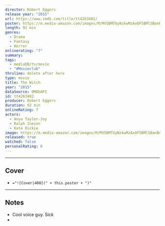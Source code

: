 ```yaml
---
director: Robert Eggers
release year: "2015"
url: https://www.imdb.com/title/tt4263482/
poster: https://m.media-amazon.com/images/M/MV5BMTUyNzkwMzAxOF5BMl5BanBnXkFtZTgwMzc1OTk1NjE@._V1_SX300.jpg
length: 92 min
genres:
  - Drama
  - Fantasy
  - Horror
onlinerating: "7"
summary: 
tags:
  - mediaDB/tv/movie
  - "#Movieclub"
thruline: delete after here
type: movie
title: The Witch
year: "2015"
dataSource: OMDbAPI
id: tt4263482
producer: Robert Eggers
duration: 92 min
onlineRating: 7
actors:
  - Anya Taylor-Joy
  - Ralph Ineson
  - Kate Dickie
image: https://m.media-amazon.com/images/M/MV5BMTUyNzkwMzAxOF5BMl5BanBnXkFtZTgwMzc1OTk1NjE@._V1_SX300.jpg
released: true
watched: false
personalRating: 0
---
```



---
## Cover

- `="![Cover|400](" + this.poster + ")"`

---
## Notes
- Cool voice guy. Sick
- 
